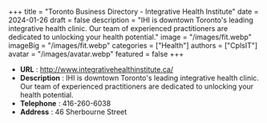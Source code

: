 +++
title = "Toronto Business Directory - Integrative Health Institute"
date = 2024-01-26
draft = false
description = "IHI is downtown Toronto's leading integrative health clinic. Our team of experienced practitioners are dedicated to unlocking your health potential."
image = "/images/fit.webp"
imageBig = "/images/fit.webp"
categories = ["Health"]
authors = ["CplsIT"]
avatar = "/images/avatar.webp"
featured = false
+++


* **URL** :  http://www.integrativehealthinstitute.ca/
* **Description** : IHI is downtown Toronto's leading integrative health clinic. Our team of experienced practitioners are dedicated to unlocking your health potential.
* **Telephone** : 416-260-6038
* **Address** : 46 Sherbourne Street